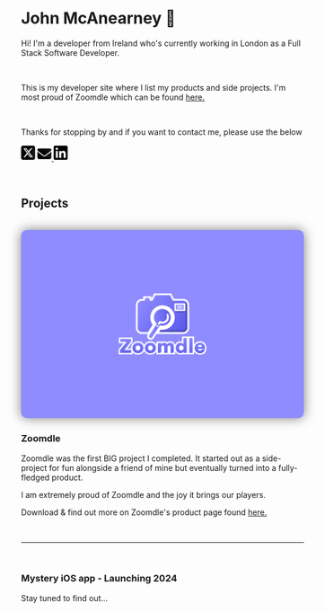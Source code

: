 # John McAnearney 👋

Hi! I'm a developer from Ireland who's currently working in London as a Full Stack Software Developer.

</br>

This is my developer site where I list my products and side projects. I'm most proud of Zoomdle which can be found [here.](https://johnmcanearney.github.io/zoomdle-pages/)

</br>

Thanks for stopping by and if you want to contact me, please use the below 

[<img src="square-x-twitter.png" width="5%" style="border-radius: 5px; box-shadow: 0px 0px 20px rgba(255, 255, 255, 0.5); background-color: #FFFFFF;">](https://www.google.com/)
<a href="mailto:johnmcanearney1@gmail.com">
    <img src="envelope-solid.png" width="5%" style="border-radius: 5px; box-shadow: 0px 0px 20px rgba(255, 255, 255, 0.5); background-color: #FFFFFF;" alt="Email me">
</a>
[<img src="linkedin.png" width="5%" style="border-radius: 5px; box-shadow: 0px 0px 20px rgba(255, 255, 255, 0.5); background-color: #FFFFFF;">](https://www.linkedin.com/in/john-mcanearney/)

</br>



## Projects


</br>

<img src="zoomdleCover.jpg" alt="Zoomdle Cover Photo" style="border-radius: 10px; box-shadow: 0px 0px 20px rgba(0, 0, 0, 0.5);">


### Zoomdle

Zoomdle was the first BIG project I completed. It started out as a side-project for fun alongside a friend of mine but eventually turned into a fully-fledged product. 

I am extremely proud of Zoomdle and the joy it brings our players.

Download & find out more on Zoomdle's product page found [here.](https://johnmcanearney.github.io/zoomdle-pages/)

</br>

---

</br>

### Mystery iOS app - Launching 2024

Stay tuned to find out...
